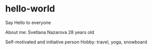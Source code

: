 # hello-world
Say Hello to everyone

About me: 
Svetlana Nazarova
28 years old

Self-motivated and initiative person
Hobby: travel, yoga, snowboard
